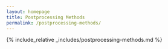 ```yaml
---
layout: homepage
title: Postprocessing Methods
permalink: /postprocessing-methods/
---
```


{% include_relative _includes/postprocessing-methods.md %}
